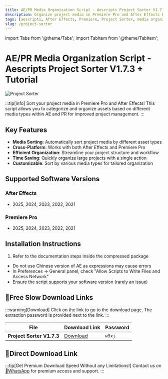 ```yaml
---
title: AE/PR Media Organization Script - Aescripts Project Sorter V1.7.3 + Tutorial
description: Organize project media in Premiere Pro and After Effects by sorting assets based on different media types for better project management.
tags: [aescripts, After Effects, Premiere, Project Sorter, media organization, asset management, video editing, AE script, PR script]
slug: /project-sorter
---
```

import Tabs from '@theme/Tabs';
import TabItem from '@theme/TabItem';

<!--Last updated: Sep 17 2025-->

# AE/PR Media Organization Script - Aescripts Project Sorter V1.7.3 + Tutorial

![Project Sorter](https://www.gfxcamp.com/wp-content/uploads/2025/09/Project-Sorter.jpg)

:::tip[info]
Sort your project media in Premiere Pro and After Effects! This script allows you to categorize and organize assets based on different media types within AE and PR for improved project management.
:::

## Key Features

- **Media Sorting**: Automatically sort project media by different asset types
- **Cross-Platform**: Works with both After Effects and Premiere Pro
- **Efficient Organization**: Streamline your project structure and workflow
- **Time Saving**: Quickly organize large projects with a single action
- **Customizable**: Sort by various media types for tailored organization

## Supported Software Versions

### After Effects
- 2025, 2024, 2023, 2022, 2021

### Premiere Pro
- 2025, 2024, 2023, 2022, 2021

## Installation Instructions

<Tabs>
  <TabItem value="installation" label="Installation Steps" default>
    <ol>
      <li>Refer to the documentation steps inside the compressed package</li>
    </ol>
  </TabItem>
  <TabItem value="troubleshooting" label="Troubleshooting">
    <ul>
      <li>Do not use Chinese version of AE as expressions may cause errors</li>
      <li>In Preferences → General panel, check "Allow Scripts to Write Files and Access Network"</li>
      <li>Ensure the script supports your software version (rarely an issue)</li>
    </ul>
  </TabItem>
</Tabs>

## 🐌Free Slow Download Links

:::warning[Download]
Click on the link to go to the download page. The extraction password is provided next to the link.
:::

| File | Download Link | Password |
| ---- | ------------- | -------- |
| **Project Sorter V1.7.3** | [Download](https://pan.baidu.com/s/1Wfklm8E7Hd4hPHG9GhWkQg?pwd=w9xj) | `w9xj` |

## 🚀Direct Download Link
:::tip[Get Premium Download Speed Without any Limitations!]
Contact us on [💬WhatsApp](https://wa.me/+8613237610083) for premium  access and support.
:::